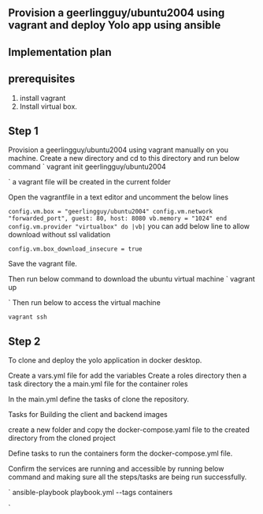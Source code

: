 ## Provision a geerlingguy/ubuntu2004 using vagrant and deploy Yolo app using ansible

## Implementation plan

 ## prerequisites 
  1. install vagrant
  2. Install virtual box.

## Step 1
 Provision a geerlingguy/ubuntu2004 using vagrant manually on you machine.
 Create a new directory and cd to this directory and run below command
 `
 vagrant init geerlingguy/ubuntu2004

`
a vagrant file will be created in the current folder

Open the vagrantfile in a text editor and uncomment the below lines

`
config.vm.box = "geerlingguy/ubuntu2004"
config.vm.network "forwarded_port", guest: 80, host: 8080
vb.memory = "1024"
end
config.vm.provider "virtualbox" do |vb|
`
you can add below line to allow download without ssl validation

`
config.vm.box_download_insecure = true
`

Save the vagrant file.

Then run below command to download the ubuntu virtual machine
`
vagrant up

`
Then run below to access the virtual machine

`
vagrant ssh
`

## Step 2 

To clone and deploy the yolo application in docker desktop.

Create a vars.yml file for add the variables
Create a roles directory then a task directory the a main.yml file for the container roles

In the main.yml define the tasks of clone the repository.

Tasks for Building the client and backend images

create a new folder and copy the docker-compose.yaml file to the created directory from the cloned project

Define tasks to run the containers form the docker-compose.yml file.

Confirm the services are running and accessible by running below command and making sure all the steps/tasks are being run successfully.

`
ansible-playbook playbook.yml --tags containers

`

